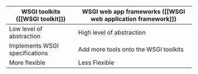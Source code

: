 
| WSGI toolkits ([[WSGI toolkit]]) | WSGI web app frameworks ([[WSGI web application framework]]) |
| -------------------------------- | ------------------------------------------------------------ |
| Low level of abstraction         | High level of abstraction                                    |
| Implements WSGI specifications   | Add more tools onto the WSGI toolkits                        |
| More flexible                    | Less Flexible                                                |
